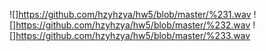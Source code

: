 ![]https://github.com/hzyhzya/hw5/blob/master/%231.wav
![]https://github.com/hzyhzya/hw5/blob/master/%232.wav
![]https://github.com/hzyhzya/hw5/blob/master/%233.wav
